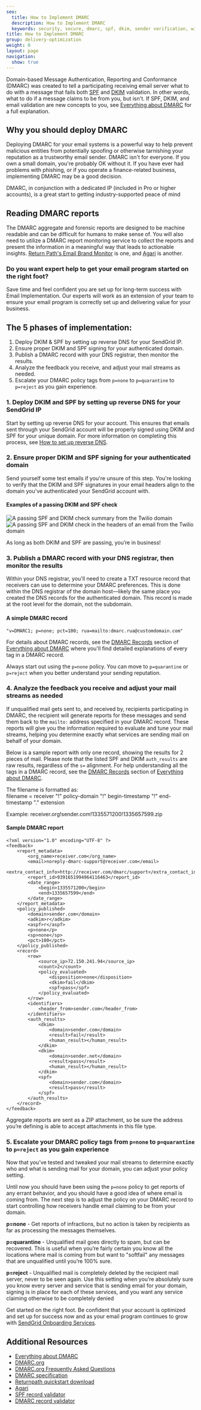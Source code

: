 ```yaml
---
seo:
  title: How to Implement DMARC
  description: How to Implement DMARC
  keywords: security, secure, dmarc, spf, dkim, sender verification, wizard, rua, reject, quarantine
title: How to Implement DMARC
group: delivery-optimization
weight: 0
layout: page
navigation:
  show: true
---
```


Domain-based Message Authentication, Reporting and Conformance (DMARC) was created to tell a participating receiving email server what to do with a message that fails both [SPF]({{root_url}}/glossary/spf/) and [DKIM]({{root_url}}/glossary/dkim/) validation. In other words, what to do if a message claims to be from you, but isn't. If SPF, DKIM, and email validation are new concepts to you, see [Everything about DMARC]({{root_url}}/ui/sending-email/dmarc/) for a full explanation.

## Why you should deploy DMARC

Deploying DMARC for your email systems is a powerful way to help prevent malicious entities from potentially spoofing or otherwise tarnishing your reputation as a trustworthy email sender. DMARC isn't for everyone. If you own a small domain, you're probably OK without it. If you have ever had problems with phishing, or if you operate a finance-related business, implementing DMARC may be a good decision.

DMARC, in conjunction with a dedicated IP (included in Pro or higher accounts), is a great start to getting industry-supported peace of mind

## Reading DMARC reports

The DMARC aggregate and forensic reports are designed to be machine readable and can be difficult for humans to make sense of. You will also need to utilize a DMARC report monitoring service to collect the reports and present the information in a meaningful way that leads to actionable insights. [Return Path's Email Brand Monitor](https://www.validity.com/products/returnpath/) is one, and [Agari](https://www.agari.com/dmarc/) is another.

<call-out-link linktext="IMPLEMENTATION SERVICES" img="/img/expert-insights-promo1.png" link="https://sendgrid.com/solutions/email-implementation/">

### Do you want expert help to get your email program started on the right foot?

Save time and feel confident you are set up for long-term success with Email Implementation. Our experts will work as an extension of your team to ensure your email program is correctly set up and delivering value for your business.

</call-out-link>

## The 5 phases of implementation:

1. Deploy DKIM & SPF by setting up reverse DNS for your SendGrid IP.
2. Ensure proper DKIM and SPF signing for your authenticated domain.
3. Publish a DMARC record with your DNS registrar, then monitor the results.
4. Analyze the feedback you receive, and adjust your mail streams as needed.
5. Escalate your DMARC policy tags from `p=none` to `p=quarantine` to `p=reject` as you gain experience.

### 1. Deploy DKIM and SPF by setting up reverse DNS for your SendGrid IP

Start by setting up reverse DNS for your account. This ensures that emails sent through your SendGrid account will be properly signed using DKIM and SPF for your unique domain. For more information on completing this process, see [How to set up reverse DNS]({{root_url}}/ui/account-and-settings/how-to-set-up-reverse-dns/).

### 2. Ensure proper DKIM and SPF signing for your authenticated domain

Send yourself some test emails if you're unsure of this step. You're looking to verify that the DKIM and SPF signatures in your email headers align to the domain you've authenticated your SendGrid account with.

#### Examples of a passing DKIM and SPF check

![A passing SPF and DKIM check summary from the Twilio domain]({{root_url}}/img/dkim_spf_pass_1.png)
![A passing SPF and DKIM check in the headers of an email from the Twilio domain]({{root_url}}/img/dkim_spf_pass_2.png)

As long as both DKIM and SPF are passing, you’re in business!

### 3. Publish a DMARC record with your DNS registrar, then monitor the results

Within your DNS registrar, you'll need to create a TXT resource record that receivers can use to determine your DMARC preferences. This is done within the DNS registrar of the domain host—likely the same place you created the DNS records for the authenticated domain. This record is made at the root level for the domain, not the subdomain.

#### A simple DMARC record

    "v=DMARC1; p=none; pct=100; rua=mailto:dmarc.rua@customdomain.com"

For details about DMARC records, see the [DMARC Records]({{root_url}}/ui/sending-email/dmarc/#dmarc-records) section of [Everything about DMARC]({{root_url}}/ui/sending-email/dmarc/) where you'll find detailed explanations of every tag in a DMARC record.

<call-out>

Always start out using the `p=none` policy. You can move to `p=quarantine` or `p=reject` when you better understand your sending reputation.

</call-out>

### 4. Analyze the feedback you receive and adjust your mail streams as needed

If unqualified mail gets sent to, and received by, recipients participating in DMARC, the recipient will generate reports for these messages and send them back to the `mailto:` address specified in your DMARC record. These reports will give you the information required to evaluate and tune your mail streams, helping you determine exactly what services are sending mail on behalf of your domain.

Below is a sample report with only one record, showing the results for 2 pieces of mail.
Please note that the listed SPF and DKIM `auth_results` are raw results, regardless of the `s=` alignment. For help understanding all the tags in a DMARC record, see the [DMARC Records]({{root_url}}/ui/sending-email/dmarc/#dmarc-records) section of [Everything about DMARC]({{root_url}}/ui/sending-email/dmarc/).

<call-out>

The filename is formatted as:  
filename = receiver "!" policy-domain "!" begin-timestamp "!" end-timestamp "." extension

Example: receiver.org!sender.com!1335571200!1335657599.zip

</call-out>

#### Sample DMARC report

    <?xml version="1.0" encoding="UTF-8" ?>
    <feedback>
        <report_metadata>
            <org_name>receiver.com</org_name>
            <email>noreply-dmarc-support@receiver.com</email>
            <extra_contact_info>http://receiver.com/dmarc/support</extra_contact_info>
            <report_id>9391651994964116463</report_id>
            <date_range>
                <begin>1335571200</begin>
                <end>1335657599</end>
            </date_range>
        </report_metadata>
        <policy_published>
            <domain>sender.com</domain>
            <adkim>r</adkim>
            <aspf>r</aspf>
            <p>none</p>
            <sp>none</sp>
            <pct>100</pct>
        </policy_published>
        <record>
            <row>
                <source_ip>72.150.241.94</source_ip>
                <count>2</count>
                <policy_evaluated>
                    <disposition>none</disposition>
                    <dkim>fail</dkim>
                    <spf>pass</spf>
                </policy_evaluated>
            </row>
            <identifiers>
                <header_from>sender.com</header_from>
            </identifiers>
            <auth_results>
                <dkim>
                    <domain>sender.com</domain>
                    <result>fail</result>
                    <human_result></human_result>
                </dkim>
                <dkim>
                    <domain>sender.net</domain>
                    <result>pass</result>
                    <human_result></human_result>
                </dkim>
                <spf>
                    <domain>sender.com</domain>
                    <result>pass</result>
                </spf>
            </auth_results>
        </record>
    </feedback>

<call-out>

Aggregate reports are sent as a ZIP attachment, so be sure the address you’re defining is able to accept attachments in this file type.

</call-out>

### 5. Escalate your DMARC policy tags from `p=none` to `p=quarantine` to `p=reject` as you gain experience

Now that you’ve tested and tweaked your mail streams to determine exactly who and what is sending mail for your domain, you can adjust your policy setting.

Until now you should have been using the `p=none` policy to get reports of any errant behavior, and you should have a good idea of where email is coming from. The next step is to adjust the policy on your DMARC record to start controlling how receivers handle email claiming to be from your domain.

**p=none** - Get reports of infractions, but no action is taken by recipients as far as processing the messages themselves.

**p=quarantine** - Unqualified mail goes directly to spam, but can be recovered. This is useful when you’re fairly certain you know all the locations where mail is coming from but want to "softfail" any messages that are unqualified until you’re 100% sure.

**p=reject** - Unqualified mail is completely deleted by the recipient mail server, never to be seen again. Use this setting when you’re absolutely sure you know every server and service that is sending email for your domain, signing is in place for each of these services, and you want any service claiming otherwise to be completely denied

<call-out>

Get started on the right foot. Be confident that your account is optimized and set up for success now and as your email program continues to grow with [SendGrid Onboarding Services](https://sendgrid.com/marketing/onboarding-services-request/?utm_source=docs).

</call-out>

## Additional Resources

- [Everything about DMARC]({{root_url}}/ui/sending-email/dmarc/)
- [DMARC.org](https://dmarc.org/)
- [DMARC.org Frequently Asked Questions](https://dmarc.org/wiki/FAQ)
- [DMARC specification](https://dmarc.org/resources/specification/)
- [Returnpath quickstart download](https://returnpath.com/downloads/authenticating-email-dmarc-spf-dkim-quick-start-guide/)
- [Agari](https://www.agari.com/dmarc/)
- [SPF record validator](https://www.kitterman.com/spf/validate.html)
- [DMARC record validator](https://kitterman.com/dmarc/assistant.html)
